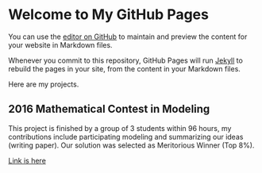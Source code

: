 # Welcome to My GitHub Pages

You can use the [editor on GitHub](https://github.com/GAOYUEtianc/gaoyue.github.com/edit/master/index.md) to maintain and preview the content for your website in Markdown files.

Whenever you commit to this repository, GitHub Pages will run [Jekyll](https://jekyllrb.com/) to rebuild the pages in your site, from the content in your Markdown files.

Here are my projects.

## 2016 Mathematical Contest in Modeling  

This project is finished by a group of 3 students within 96 hours, my contributions include participating modeling and summarizing our ideas (writing paper). Our solution was selected as Meritorious Winner (Top 8%).

[Link is here](https://github.com/GAOYUEtianc/2016MCM)
